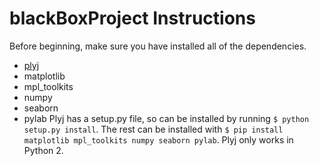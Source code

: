 blackBoxProject Instructions
======
Before beginning, make sure you have installed all of the dependencies. 
* [plyj](https://github.com/musiKk/plyj) 
* matplotlib 
* mpl_toolkits 
* numpy 
* seaborn 
* pylab 
Plyj has a setup.py file, so can be installed by running ```$ python setup.py install```. 
The rest can be installed with ```$ pip install matplotlib mpl_toolkits numpy seaborn pylab```. 
Plyj only works in Python 2.
